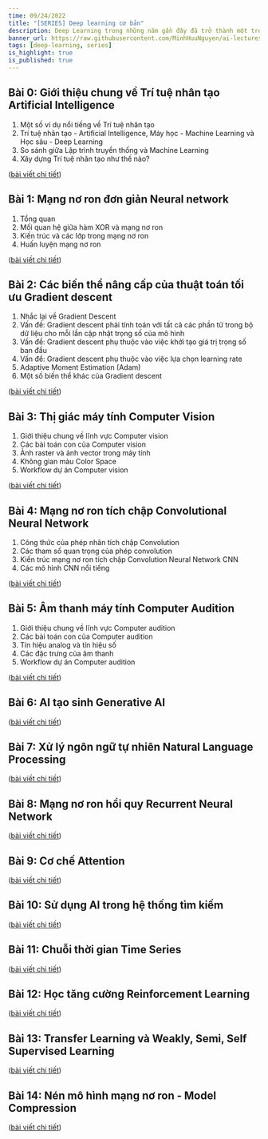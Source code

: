 ```yaml
---
time: 09/24/2022
title: "[SERIES] Deep learning cơ bản"
description: Deep Learning trong những năm gần đây đã trở thành một trong những lĩnh vực nghiên cứu và ứng dụng phổ biến nhất và thành công nhất của trí tuệ nhân tạo. Về lý thuyết, Deep learning là một phần con của Machine Learning, tuy nhiên, trong thực tế hiện nay, chúng ta có thể chia Machine Learning thành 2 nhóm gồm Machine Learning truyền thống và Deep Learning. Lý do mà Deep Learning mạnh mẽ và phổ biến hiện nay nhờ khả năng hấp thụ dữ liệu lớn của mô hình mạng nơ ron.
banner_url: https://raw.githubusercontent.com/MinhHuuNguyen/ai-lectures/refs/heads/master/3_machine_learning/images/0-ai-introduction/ai_vs_ml_vs_dl.png
tags: [deep-learning, series]
is_highlight: true
is_published: true
---
```


## Bài 0: Giới thiệu chung về Trí tuệ nhân tạo Artificial Intelligence

1. Một số ví dụ nổi tiếng về Trí tuệ nhân tạo
2. Trí tuệ nhân tạo - Artificial Intelligence, Máy học - Machine Learning và Học sâu - Deep Learning
3. So sánh giữa Lập trình truyền thống và Machine Learning
4. Xây dựng Trí tuệ nhân tạo như thế nào?

([bài viết chi tiết](/blog/gioi-thieu-chung-ve-tri-tue-nhan-tao-artificial-intelligence))

## Bài 1: Mạng nơ ron đơn giản Neural network

1. Tổng quan
2. Mối quan hệ giữa hàm XOR và mạng nơ ron
3. Kiến trúc và các lớp trong mạng nơ ron
4. Huấn luyện mạng nơ ron

([bài viết chi tiết](/blog/mang-no-ron-don-gian-neural-network/))

## Bài 2: Các biến thể nâng cấp của thuật toán tối ưu Gradient descent

1. Nhắc lại về Gradient Descent
2. Vấn đề: Gradient descent phải tính toán với tất cả các phần tử trong bộ dữ liệu cho mỗi lần cập nhật trọng số của mô hình
3. Vấn đề: Gradient descent phụ thuộc vào việc khởi tạo giá trị trọng số ban đầu
4. Vấn đề: Gradient descent phụ thuộc vào việc lựa chọn learning rate
5. Adaptive Moment Estimation (Adam)
6. Một số biến thể khác của Gradient descent

([bài viết chi tiết](/blog/cac-bien-the-nang-cap-cua-thuat-toan-toi-uu-gradient-descent/))

## Bài 3: Thị giác máy tính Computer Vision

1. Giới thiệu chung về lĩnh vực Computer vision
2. Các bài toán con của Computer vision
3. Ảnh raster và ảnh vector trong máy tính
4. Không gian màu Color Space
5. Workflow dự án Computer vision

([bài viết chi tiết](/blog/thi-giac-may-tinh-computer-vision/))

## Bài 4: Mạng nơ ron tích chập Convolutional Neural Network

1. Công thức của phép nhân tích chập Convolution
2. Các tham số quan trọng của phép convolution
3. Kiến trúc mạng nơ ron tích chập Convolution Neural Network CNN
4. Các mô hình CNN nổi tiếng

([bài viết chi tiết](/blog/mang-no-ron-tich-chap-convolutional-neural-network/))

## Bài 5: Âm thanh máy tính Computer Audition

1. Giới thiệu chung về lĩnh vực Computer audition
2. Các bài toán con của Computer audition
3. Tín hiệu analog và tín hiệu số
4. Các đặc trưng của âm thanh
5. Workflow dự án Computer audition

([bài viết chi tiết](/blog/am-thanh-may-tinh-computer-audition/))

## Bài 6: AI tạo sinh Generative AI

([bài viết chi tiết](/blog/ai-tao-sinh-generative-ai/))

## Bài 7: Xử lý ngôn ngữ tự nhiên Natural Language Processing

([bài viết chi tiết](/blog/xu-ly-ngon-ngu-tu-nhien-natural-language-processing/))

## Bài 8: Mạng nơ ron hồi quy Recurrent Neural Network

([bài viết chi tiết](/blog/mang-no-ron-hoi-quy-recurrent-neural-network/))

## Bài 9: Cơ chế Attention

([bài viết chi tiết](/blog/co-che-attention/))

## Bài 10: Sử dụng AI trong hệ thống tìm kiếm

([bài viết chi tiết](/blog/su-dung-ai-trong-he-thong-tim-kiem/))

## Bài 11: Chuỗi thời gian Time Series

([bài viết chi tiết](/blog/gioi-thieu-chung-ve-chuoi-thoi-gian-time-series/))

## Bài 12: Học tăng cường Reinforcement Learning

([bài viết chi tiết](/blog/gioi-thieu-chung-ve-hoc-tang-cuong-reinforcement-learning/))

## Bài 13: Transfer Learning và Weakly, Semi, Self Supervised Learning

([bài viết chi tiết](/blog/transfer-learning-va-weakly-semi-self-supervised-learning/))

## Bài 14: Nén mô hình mạng nơ ron - Model Compression

([bài viết chi tiết](/blog/nen-mo-hinh-mang-no-ron-model-compression/))
